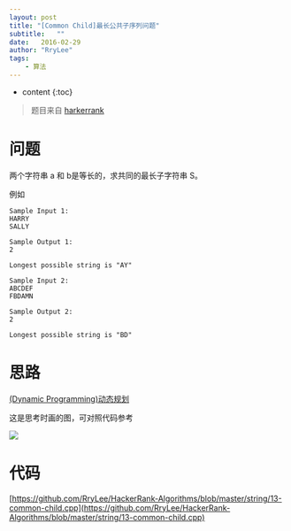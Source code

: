 ```yaml
---
layout: post
title: "[Common Child]最长公共子序列问题"
subtitle:   ""
date:   2016-02-29
author: "RryLee"
tags:
    - 算法
---
```


* content
{:toc}

> 题目来自 [harkerrank](https://www.hackerrank.com/challenges/common-child)

# 问题
两个字符串 a 和 b是等长的，求共同的最长子字符串 S。

例如

    Sample Input 1:
    HARRY
    SALLY
    
    Sample Output 1:
    2
    
    Longest possible string is "AY"
    
    Sample Input 2:
    ABCDEF
    FBDAMN
    
    Sample Output 2:
    2
    
    Longest possible string is "BD"
    
# 思路

[(Dynamic Programming)动态规划](https://en.wikipedia.org/wiki/Dynamic_programming)

这是思考时画的图，可对照代码参考

<img class="img-shadow" src="http://ww2.sinaimg.cn/mw690/baa3278fgw1f1g8fgs7l8j20t00zkq5j.jpg">

# 代码

[https://github.com/RryLee/HackerRank-Algorithms/blob/master/string/13-common-child.cpp](https://github.com/RryLee/HackerRank-Algorithms/blob/master/string/13-common-child.cpp)
